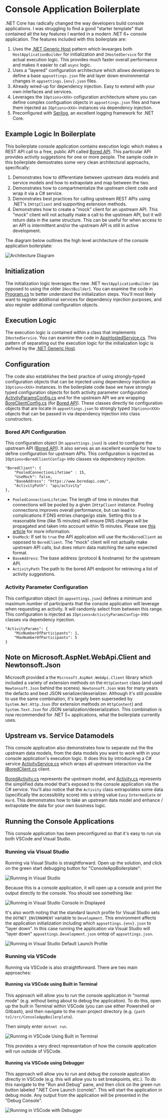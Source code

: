 # Console Application Boilerplate

.NET Core has radically changed the way developers build console applications.  I was struggling to find a good "starter template" that contained all the key features I wanted in a modern .NET 6+ console application.  The features included with this boilerplate are:

1. Uses the [.NET Generic Host](https://learn.microsoft.com/en-us/dotnet/core/extensions/generic-host) pattern which levearges both `HostApplicationBuilder` for initialization and `IHostedService` for the actual execution logic.  This provides much faster overall performance and makes it easier to call `async` logic.
2. Uses a "layered" configuration architecture which allows developers to define a base `appsettings.json` file and layer down environmental changes in `appsettings.{env}.json` files.
3. Already wired-up for dependency injection.  Easy to extend with your own interfaces and services.
4. Leverages the `IOptions<XXX>` cofiguration architecture where you can define complex configuation objects in `appsettings.json` files and have them injected as `IOptions<XXX>` instances via dependency injection.
5. Preconfigured with [Serilog](https://serilog.net/), an excellent logging framework for .NET Core.

## Example Logic In Boilerplate

This boilerplate console application contains execution logic which makes a REST API call to a free, public API called [Bored API](https://www.boredapi.com/).  This particular API provides activity suggestions for one or more people.  The sample code in this boilerplate demostrates some very clean architectural approachs, specifically:

1. Demonstrates how to differentiate between upstream data models and service models and how to extrapolate and map between the two.
2. Demonstrates how to compartmentalize the upstream client code and wrap it via a C# service.
3. Demonstrates best practices for calling upstream REST APIs using .NET's `IHttpClient` and supporting extension methods.
4. Demonstrates how to create a "mock" client for an upstream API.  This "mock" client will not actually make a call to the upstream API, but it will return data in the same structure.  This can be useful for when access to an API is intermittent and/or the upstream API is still in active development.

The diagram below outlines the high level architecture of the console application boilerplate:

![Architecture Diagram](https://github.com/rstrube/dotnet-console-app-boilerplate/blob/main/doc/img/console-app-architecture.png)

## Initialization

The initialization logic leverages the new .NET `HostApplicationBuilder` (as opposed to using the older `IHostBuilder`).  You can examine the code in [Program.cs](https://github.com/rstrube/dotnet-console-app-boilerplate/blob/main/src/ConsoleAppBoilerplate/Program.cs) to better understand the initialization steps.  You'll most likely want to register additional services for dependency injection purposes, and also register additional configuration objects.

## Execution Logic

The execution logic is contained within a class that implements `IHostedService`.  You can examine the code in [AppHostedService.cs](https://github.com/rstrube/dotnet-console-app-boilerplate/blob/main/src/ConsoleAppBoilerplate/AppHostedService.cs).  This pattern of separating out the execution logic for the initialization logic is defined by the [.NET Generic Host](https://learn.microsoft.com/en-us/dotnet/core/extensions/generic-host).

## Configuration

The code also establishes the best practice of using strongly-typed configuration objects that can be injected using dependency injection as `IOptions<XXX>` instances.  In the boilerplate code base we have strongly typed configuration objects for both activity parameter configuration [ActivityParamsConfig.cs](https://github.com/rstrube/dotnet-console-app-boilerplate/blob/main/src/ConsoleAppBoilerplate/Configuration/ActivityParamsConfig.cs) and for the upstream API we are wrapping [BoreClientConfig.cs](https://github.com/rstrube/dotnet-console-app-boilerplate/blob/main/src/ConsoleAppBoilerplate/Configuration/BoredClientConfig.cs) (for [Bored API](https://www.boredapi.com/)).  These classes directly tie configuration objects that are locate in `appsettings.json` to strongly typed `IOptions<XXX>` objects that can be passed in via dependency injection into class constructors.

### Bored API Configuration

This configuration object (in `appsettings.json`) is used to configure the upstream API ([Bored API]((https://www.boredapi.com/))).  It also serves as an excellent example for how to define configuration for upstream APIs.  This configuration is injected as `IOptions<BoredClientConfig>` into classes via dependency injection.

```
"BoredClient": {
    "PooledConnectionLifetime" : 15,
    "UseMock": false,
    "BaseAddress": "https://www.boredapi.com/",
    "ActivityPath": "api/activity"
},
```

* `PooledConnectionLifetime`: The length of time in minutes that connections will be pooled by a given `IHttpClient` instance.  Pooling connections improves overall performance, but can lead to complications if DNS entries change/go stale.  Setting this to a reasonable time (like 15 minutes) will ensure DNS changes will be propagated and taken into account within 15 minutes.  Please see [this article](https://learn.microsoft.com/en-us/dotnet/fundamentals/networking/http/httpclient-guidelines) for more information.
* `UseMock`: If set to `true` the API application will use the `MockBoredClient` as opposed to `BoredClient`.  The "mock" client will not actually make upstream API calls, but does return data matching the same expected format.
* `BaseAddress`: The base address (protocol & hostname) for the upstream API.
* `ActivityPath` The path to the bored API endpoint for retrieving a list of activity suggestions.

### Activity Parameter Configuration

This configuration object (in `appsettings.json`) defines a minimum and maximum number of participants that the console application will leverage when requesting an activity.  It will randomly select from between this range.  This configuration is injected as `IOptions<ActivityParamsConfig>` into classes via dependency injection.

```
"ActivityParams": {
    "MinNumberOfParticipants": 1,
    "MaxNumberOfParticipants": 5
}
```

## Note on Microsoft.AspNet.WebApi.Client and Newtonsoft.Json

Microsoft provided a the `Microsoft.AspNet.WebApi.Client` library which included a variety of extension methods on the `HttpContent` class (and used `Newtonsoft.Json` behind the scenes).  `Newtonsoft.Json` was for many years the defacto and best JSON serializer/deserializer. Although it's still possible to use the same combination, it's largely been superseded by `System.Net.Http.Json` (for extension methods on `HttpContent`) and `System.Text.Json` for JSON serialization/deserialization.  This combination is now recommended for .NET 5+ applications, what the boilerplate currently uses.

## Upstream vs. Service Datamodels

This console application also demonstrates how to separate out the the upstream data models, from the data models you want to work with in your console application's execution logic. It does this by introducinng a C# service [ActivityService.cs](https://github.com/rstrube/dotnet-console-app-boilerplate/blob/main/src/ConsoleAppBoilerplate/Services/ActivityService.cs) which wraps all upstream interaction via the [IBoredClient.cs](https://github.com/rstrube/dotnet-console-app-boilerplate/blob/main/src/ConsoleAppBoilerplate/Upstream/IBoredClient.cs) client.

[BoredActivity.cs](https://github.com/rstrube/dotnet-console-app-boilerplate/blob/main/src/ConsoleAppBoilerplate/Upstream/Models/BoredActivity.cs) represents the upstream model, and [Activity.cs](https://github.com/rstrube/dotnet-console-app-boilerplate/blob/main/src/ConsoleAppBoilerplate/Services/Models/Activity.cs) represents the simplified data model that's exposed to the console application via the C# service.  You'll also notice that the `Activity` class extrapolates some data (specifically the accessibility score) into a string value `Easy` `Intermediate` or `Hard`.  This demonstrates how to take an upstream data model and enhance / extrapolate the data for your own business logic.

## Running the Console Applications

This console application has been preconfigured so that it's easy to run via both VSCode and Visual Studio.

### Running via Visual Studio

Running via Visual Studio is straightforward.  Open up the solution, and click on the green start debugging button for "ConsoleAppBoilerplate":

![Running in Visual Studio](https://github.com/rstrube/dotnet-console-app-boilerplate/blob/main/doc/img/run-vs.png)

Because this is a console application, it will open up a console and print the output directly to the console.  You should see something like:

![Running in Visual Studio Console in Displayed](https://github.com/rstrube/dotnet-console-app-boilerplate/blob/main/doc/img/run-vs-console.png)

It's also worth noting that the standard launch profile for Visual Studio sets the `DOTNET_ENVIRNOMENT` variable to `Development`.  This environment affects the application initialization including which `appsettings.{env}.json` to "layer down".  In this case running the application via Visual Studio will "layer down" `appsettings.Development.json` ontop of `appsettings.json`.

![Running in Visual Studio Default Launch Profile](https://github.com/rstrube/dotnet-console-app-boilerplate/blob/main/doc/img/run-vs-launch-profile.png)

### Running via VSCode

Running via VSCode is also straightforward.  There are two main approaches:

#### Running via VSCode using Built in Terminal

This approach will allow you to run the console application in "normal mode" (e.g. without being about to debug the application).  To do this, open up the built in Terminal within VSCode (you can use either Powershell or Gitbash), and then navigate to the main project directory (e.g. `{path to}/src/ConsoleAppBoilerplate`).

Then simply enter `dotnet run`.

![Running in VSCode Using Built in Terminal](https://github.com/rstrube/dotnet-console-app-boilerplate/blob/main/doc/img/run-vscode.png)

This provides a very direct representation of how the console application will run outside of VSCode.

#### Running via VSCode using Debugger

This approach will allow you to run and debug the console application directly in VSCode (e.g. this will allow you to set breakpoints, etc.).  To do this navigate to the "Run and Debug" pane, and then click on the green run button labeled ".NET Core Launch (conole)".  This will start the application in debug mode.  Any output from the application will be presented in the "Debug Console".

![Running in VSCode with Debugger](https://github.com/rstrube/dotnet-console-app-boilerplate/blob/main/doc/img/run-vscode-debug.png)
